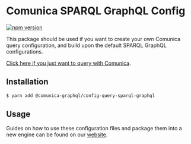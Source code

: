 # Comunica SPARQL GraphQL Config

[![npm version](https://badge.fury.io/js/%40comunica-graphql%2Fconfig-query-sparql-graphql.svg)](https://www.npmjs.com/package/@comunica-graphql/config-query-sparql-graphql)

This package should be used if you want to create your own Comunica query configuration, and build upon the default SPARQL GraphQL configurations.

[Click here if you just want to query with Comunica](https://comunica.dev/docs/query/).

## Installation

```bash
$ yarn add @comunica-graphql/config-query-sparql-graphql
```

## Usage

Guides on how to use these configuration files and package them into a new engine can be found on our [website](https://comunica.dev/docs/modify/).
